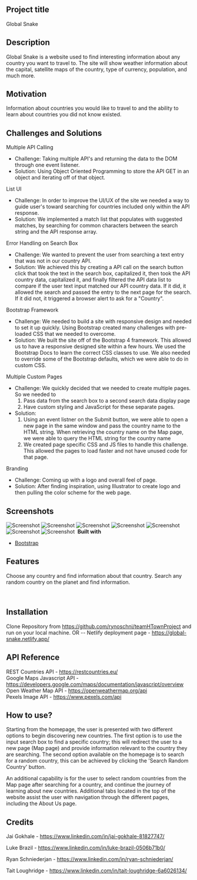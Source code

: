 ## Project title

Global Snake 

## Description

Global Snake is a website used to find interesting information  about any country you want to travel to. The site will show weather information about the capital, satellite maps of the country, type of currency, population, and much more.

## Motivation

Information about countries you would like to travel to and the ability to learn about countries you did not know existed.

## Challenges and Solutions
Multiple API Calling
- Challenge: Taking multiple API's and returning the data to the DOM through one event listener.
- Solution: Using Object Oriented Programming to store the API GET in an object and iterating off of that object.

List UI
- Challenge: In order to improve the UI/UX of the site we needed a way to guide user's toward searching for countries included only within the API response.
- Solution: We implemented a match list that populates with suggested matches, by searching for common characters between the search string and the API response array.

Error Handling on Search Box
- Challenge: We wanted to prevent the user from searching a text entry that was not in our country API.
- Solution: We achieved this by creating a API call on the search button click that took the text in the search box, capitalized it, then took the API country data, capitalized it, and finally filtered the API data list to compare if the user text input matched our API country data.  If it did, it allowed the search and passed the entry to the next page for the search.  If it did not, it triggered a browser alert to ask for a "Country". 

Bootstrap Framework
- Challenge: We needed to build a site with responsive design and needed to set it up quickly.  Using Bootstrap created many challenges with pre-loaded CSS that we needed to overcome.
- Solution: We built the site off of the Bootstrap 4 framework.  This allowed us to have a responsive designed site within a few hours.  We used the Bootstrap Docs to learn the correct CSS classes to use.  We also needed to override some of the Bootstrap defaults, which we were able to do in custom CSS.

Multiple Custom Pages
- Challenge: We quickly decided that we needed to create multiple pages.  So we needed to
    1. Pass data from the search box to a second search data display page
    2. Have custom styling and JavaScript for these separate pages.
-  Solution:
    1. Using an event listner on the Submit button, we were able to open a new page in the same window and pass the country name to the HTML string.  When retrieving the country name on the Map page, we were able to query the HTML string for the country name 
    2. We created page specific CSS and JS files to handle this challenge.  This allowed the pages to load faster and not have unused code for that page.
      
Branding
- Challenge: Coming up with a logo and overall feel of page.
- Solution: After finding inspiration, using Illustrator to create logo and then pulling the color scheme for the web page.



## Screenshots

![Screenshot](https://github.com/rynoschni/teamHTownProject/blob/master/ReadMe-Screenshots/Index.png)
![Screenshot](https://github.com/rynoschni/teamHTownProject/blob/master/ReadMe-Screenshots/Country-Page.png)
![Screenshot](https://github.com/rynoschni/teamHTownProject/blob/master/ReadMe-Screenshots/Country-Page-2.png)
![Screenshot](https://github.com/rynoschni/teamHTownProject/blob/master/ReadMe-Screenshots/Modal.png)
![Screenshot](https://github.com/rynoschni/teamHTownProject/blob/master/ReadMe-Screenshots/About-us.png)
![Screenshot](https://github.com/rynoschni/teamHTownProject/blob/master/ReadMe-Screenshots/Error-Handling.png)
​![Screenshot](https://github.com/rynoschni/teamHTownProject/blob/master/ReadMe-Screenshots/Toast-Message.png)
​
<b>Built with</b>

- [Bootstrap](https://getbootstrap.com/)
​
## Features

Choose any country and find information about that country.
Search any random country on the planet and find information.

​
## Installation

Clone Repository from https://github.com/rynoschni/teamHTownProject and run on your local machine.
OR --
Netlify deployment page - https://global-snake.netlify.app/
​
## API Reference

​REST Countries API - https://restcountries.eu/ <br />
Google Maps Javascript API - https://developers.google.com/maps/documentation/javascript/overview <br />
Open Weather Map API - https://openweathermap.org/api <br />
Pexels Image API - https://www.pexels.com/api
​
## How to use?

Starting from the homepage, the user is presented with two different options to begin discovering new countries. The first option is to use the input search box to find a specific country; this will redirect the user to a new page (Map page) and provide information relevant to the country they are searching. The second option available on the homepage is to search for a random country, this can be achieved by clicking the 'Search Random Country' button. 

An additional capability is for the user to select random countries from the Map page after searching for a country, and continue the journey of learning about new countries. Additional tabs located in the top of the website assist the user with navigation through the different pages, including the About Us page.
​
## Credits

Jai Gokhale - https://www.linkedin.com/in/jai-gokhale-81827747/

Luke Brazil - https://www.linkedin.com/in/luke-brazil-0506b71b0/

​Ryan Schniederjan - https://www.linkedin.com/in/ryan-schniederjan/

Tait Loughridge - https://www.linkedin.com/in/tait-loughridge-6a6026134/
